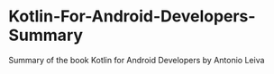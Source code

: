 # Kotlin-For-Android-Developers-Summary
Summary of the book Kotlin for Android Developers by Antonio Leiva
